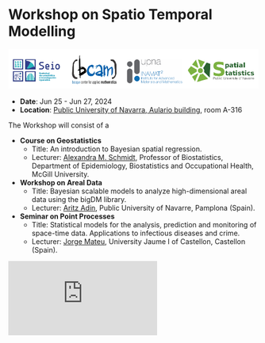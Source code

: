 # Workshop on Spatio Temporal Modelling
![](img/Logos.png)

- **Date**: Jun 25 - Jun 27, 2024 
- **Location**: [Public University of Navarra, Aulario building](https://www.google.com/maps/place/Aulario+UPNA+-+NUP+Ikasgelategiak/@42.8016298,-1.6396925,16z/data=!4m6!3m5!1s0xd5093b32f073a5f:0x11d48325aebca284!8m2!3d42.8004872!4d-1.6367383!16s%2Fg%2F11bx55hcgs?entry=tts), room A-316

The Workshop will consist of a
- **Course on Geostatistics**
  - Title: An introduction to Bayesian spatial regression.
  - Lecturer: [Alexandra M. Schmidt](http://alex-schmidt.research.mcgill.ca/), Professor of Biostatistics, Department of Epidemiology, Biostatistics and Occupational Health, McGill University.
- **Workshop on Areal Data**
  - Title: Bayesian scalable models to analyze high-dimensional areal data using the bigDM library.
  - Lecturer: [Aritz Adin](https://github.com/aritz-adin), Public University of Navarre, Pamplona (Spain).
- **Seminar on Point Processes**
  - Title: Statistical models for the analysis, prediction and monitoring of space-time data. Applications to infectious diseases and crime.
  - Lecturer: [Jorge Mateu](https://www3.uji.es/~mateu/), University Jaume I of Castellon, Castellon (Spain).

![Access to full programme](https://www2.unavarra.es/gesadj/inst_inamat/archivos-pdf/Program_STWorkshop_Pamplona.pdf)
